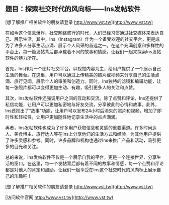 ## **题目：探索社交时代的风向标——Ins发帖软件**

[想了解推广相关软件的朋友请登录 http://www.vst.tw](http://www.vst.tw)

在如今这个信息爆炸、社交网络盛行的时代，人们已经习惯通过社交媒体来表达自己、展示生活，其中，Ins（Instagram）作为一个备受欢迎的社交平台，更是成为了许多人分享生活点滴、展示个人风采的首选之一。在这个充满创意和多样性的平台上，每一篇发帖背后都承载着不同的故事和情感，让我们一起来探索Ins发帖软件的魅力所在。

首先，Ins作为一个图片社交平台，以视觉内容为主，给用户提供了一个展示自己生活的舞台。在这里，用户可以通过上传精美的照片或视频来分享自己的生活点滴、旅行见闻，展示个人的审美和创造力。同时，Ins独特的滤镜和编辑功能，让每一张照片都可以变得更加生动、有趣，吸引更多人的关注和点赞。

其次，Ins发帖软件还强调用户之间的互动和交流。除了点赞和评论，Ins还提供了私信功能，让用户可以更加私密地与好友交流，分享彼此的心情和故事。此外，Ins还推出了“故事”功能，让用户可以发布24小时后消失的照片和视频，增加了即时性和轻松性，让用户更加随性地记录生活中的点点滴滴。

再者，Ins发帖软件也成为了许多用户获取信息和灵感的重要渠道。许多时尚达人、美食博主、旅行达人等在Ins上分享他们的生活方式和经验，为其他用户提供了许多灵感和参考。同时，许多品牌和机构也通过Ins来推广产品和活动，吸引更多的目光和关注。

总的来说，Ins发帖软件不仅是一个展示自我的平台，更是一个连接世界、分享生活的窗口。在这里，每一个发帖背后都有着不同的故事和情感，每一个点赞和评论都是对他人的肯定和鼓励。让我们一起享受在Ins这个社交时代的风向标上展示自己的乐趣吧！

[想了解推广相关软件的朋友请登录 http://www.vst.tw](http://www.vst.tw)


[访问软件官网 http://www.vst.tw](http://www.vst.tw)
